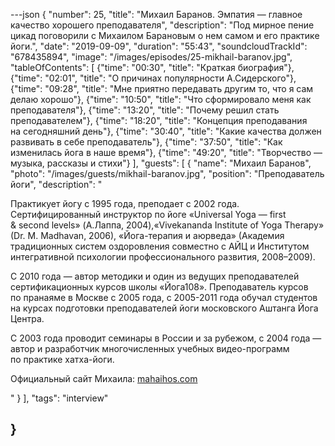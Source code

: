 ---json
{
	"number": 25,
	"title": "Михаил Баранов. Эмпатия&nbsp;&mdash; главное качество хорошего преподавателя",
	"description": "Под мирное пение цикад поговорили с&nbsp;Михаилом Барановым о&nbsp;нем самом и&nbsp;его практике йоги.",
	"date": "2019-09-09",
	"duration": "55:43",
	"soundcloudTrackId": "678435894",
	"image": "/images/episodes/25-mikhail-baranov.jpg",
	"tableOfContents": [
		{"time": "00:30", "title": "Краткая биография"},
		{"time": "02:01", "title": "О&nbsp;причинах популярности А.Сидерского"},
		{"time": "09:28", "title": "Мне приятно передавать другим&nbsp;то, что я&nbsp;сам делаю хорошо"},
		{"time": "10:50", "title": "Что сформировало меня как преподавателя"},
		{"time": "13:20", "title": "Почему решил стать преподавателем"},
		{"time": "18:20", "title": "Концепция преподавания на&nbsp;сегодняшний день"},
		{"time": "30:40", "title": "Какие качества должен развивать в&nbsp;себе преподаватель"},
		{"time": "37:50", "title": "Как изменилась йога в&nbsp;наше время"},
		{"time": "49:20", "title": "Творчество&nbsp;&mdash; музыка, рассказы и&nbsp;стихи"}
	],
	"guests": [
		{
			"name": "Михаил Баранов",
			"photo": "/images/guests/mikhail-baranov.jpg",
			"position": "Преподаватель йоги",
			"description": "<p>Практикует йогу с&nbsp;1995&nbsp;года, преподает с&nbsp;2002&nbsp;года. Сертифицированный инструктор по&nbsp;йоге &laquo;Universal Yoga&nbsp;&mdash; first &amp;&nbsp;second levels&raquo; (А.Лаппа, 2004),&laquo;Vivekananda Institute of&nbsp;Yoga Therapy&raquo; (Dr. M.&nbsp;Madhavan, 2006), &laquo;Йога-терапия и&nbsp;аюрведа&raquo; (Академия традиционных систем оздоровления совместно с&nbsp;АЙЦ и&nbsp;Институтом интегративной психологии профессионального развития, 2008&ndash;2009).</p><p>С&nbsp;2010 года&nbsp;&mdash; автор методики и&nbsp;один из&nbsp;ведущих преподавателей сертификационных курсов школы &laquo;Йога108&raquo;. Преподаватель курсов по&nbsp;пранаяме в&nbsp;Москве с&nbsp;2005&nbsp;года, с&nbsp;2005-2011 года обучал студентов на&nbsp;курсах подготовки преподавателей йоги московского Аштанга Йога Центра.</p><p>С&nbsp;2003 года проводит семинары в&nbsp;России и&nbsp;за&nbsp;рубежом, с&nbsp;2004 года&nbsp;&mdash; автор и&nbsp;разработчик многочисленных учебных видео-программ по&nbsp;практике хатха-йоги.</p><p>Официальный сайт Михаила: <a href='http://mahaihos.com/'>mahaihos.com</a></p>"
		}
	],
	"tags": "interview"

}
---
